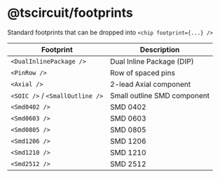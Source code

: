 # @tscircuit/footprints

Standard footprints that can be dropped into `<chip footprint={...} />`

| Footprint                       | Description                 |
| ------------------------------- | --------------------------- |
| `<DualInlinePackage />`         | Dual Inline Package (DIP)   |
| `<PinRow />`                    | Row of spaced pins          |
| `<Axial />`                     | 2-lead Axial component      |
| `<SOIC />` / `<SmallOutline />` | Small outline SMD component |
| `<Smd0402 />`                   | SMD 0402                    |
| `<Smd0603 />`                   | SMD 0603                    |
| `<Smd0805 />`                   | SMD 0805                    |
| `<Smd1206 />`                   | SMD 1206                    |
| `<Smd1210 />`                   | SMD 1210                    |
| `<Smd2512 />`                   | SMD 2512                    |
